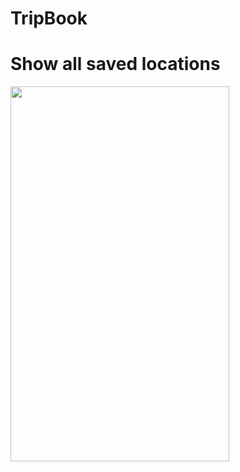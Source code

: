 # TripBook

# Show all saved locations
<img src="https://user-images.githubusercontent.com/53533148/75606160-df8b4380-5a9e-11ea-8960-4348752dc1df.png" width="350" height="600">
